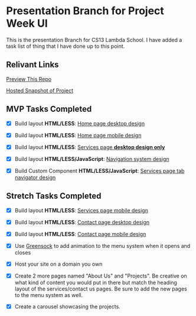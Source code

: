 # Presentation Branch for Project Week UI

This is the presentation Branch for CS13 Lambda School. I have added a task list of thing that I have done up to this point.

## Relivant Links

[Preview This Repo](https://htmlpreview.github.io/?https://github.com/decagondev/User-Interface-Project-Week/blob/master/index.html)

[Hosted Snapshot of Project](https://projects.decadev.co.uk/sandj/)

## MVP Tasks Completed
- [x] Build layout **HTML/LESS**: [Home page desktop design](/DesignFiles/Home/home-desktop.png)

- [x] Build layout **HTML/LESS**: [Home page mobile design](/DesignFiles/Home/home-mobile.png)

-  [x] Build layout **HTML/LESS**: [Services page **desktop design only**](/DesignFiles/Services/services-desktop.png)

- [x] Build layout **HTML/LESS/JavaScript**: [Navigation system design](DesignFiles/Navigation)

- [x] Build Custom Component **HTML/LESS/JavaScript**: [Services page tab navigator design](/DesignFiles/Services/tabs)

## Stretch Tasks Completed

- [x] Build layout **HTML/LESS**: [Services page mobile design](/DesignFiles/Services/services-mobile.png)

- [x] Build layout **HTML/LESS**: [Contact page desktop design](/DesignFiles/Contact/contact-desktop.png)

- [x] Build layout **HTML/LESS**: [Contact page mobile design](/DesignFiles/Contact/contact-mobile.png)

- [x] Use [Greensock](https://greensock.com/gsap) to add animation to the menu system when it opens and closes

- [x] Host your site on a domain you own

- [x] Create 2 more pages named "About Us" and "Projects".  Be creative on what kind of content you would put in there but match the heading layout of the services/contact us pages.  Be sure to add the new pages to the menu system as well.

- [x] Create a carousel showcasing the projects.